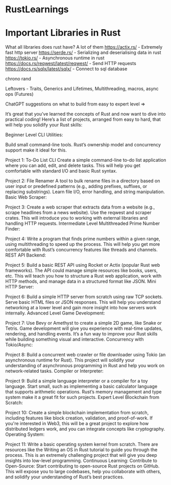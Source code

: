 # RustLearnings

# Important Libraries in Rust

What all libraries does rust have?
A lot of them
https://actix.rs/ - Extremely fast http server
https://serde.rs/ - Serializing and deserialising data in rust
https://tokio.rs/ - Asynchronous runtime in rust
https://docs.rs/reqwest/latest/reqwest/ - Send HTTP requests
https://docs.rs/sqlx/latest/sqlx/ - Connect to sql database

chrono
rand

Leftovers - Traits, Generics and Lifetimes, Multithreading, macros, async ops (Futures)


ChatGPT suggestions on what to build from easy to expert level => 

It’s great that you’ve learned the concepts of Rust and now want to dive into practical coding! Here’s a list of projects, arranged from easy to hard, that will help you solidify your Rust skills:

Beginner Level
CLI Utilities:

Build small command-line tools. Rust’s ownership model and concurrency support make it ideal for this.

Project 1: To-Do List CLI
Create a simple command-line to-do list application where you can add, edit, and delete tasks. This will help you get comfortable with standard I/O and basic Rust syntax.

Project 2: File Renamer
A tool to bulk rename files in a directory based on user input or predefined patterns (e.g., adding prefixes, suffixes, or replacing substrings). Learn file I/O, error handling, and string manipulation.
Basic Web Scraper:

Project 3: Create a web scraper that extracts data from a website (e.g., scrape headlines from a news website). Use the reqwest and scraper crates. This will introduce you to working with external libraries and handling HTTP requests.
Intermediate Level
Multithreaded Prime Number Finder:

Project 4: Write a program that finds prime numbers within a given range, using multithreading to speed up the process. This will help you get more comfortable with Rust’s concurrency features like threads and channels.
REST API Backend:

Project 5: Build a basic REST API using Rocket or Actix (popular Rust web frameworks). The API could manage simple resources like books, users, etc. This will teach you how to structure a Rust web application, work with HTTP methods, and manage data in a structured format like JSON.
Mini HTTP Server:

Project 6: Build a simple HTTP server from scratch using raw TCP sockets. Serve basic HTML files or JSON responses. This will help you understand networking at a lower level and gain more insight into how servers work internally.
Advanced Level
Game Development:

Project 7: Use Bevy or Amethyst to create a simple 2D game, like Snake or Tetris. Game development will give you experience with real-time updates, rendering, and handling events. It’s a fun way to improve your Rust skills while building something visual and interactive.
Concurrency with Tokio/Async:

Project 8: Build a concurrent web crawler or file downloader using Tokio (an asynchronous runtime for Rust). This project will solidify your understanding of asynchronous programming in Rust and help you work on network-related tasks.
Compiler or Interpreter:

Project 9: Build a simple language interpreter or a compiler for a toy language. Start small, such as implementing a basic calculator language that supports arithmetic operations. Rust’s memory management and type system make it a great fit for such projects.
Expert Level
Blockchain from Scratch:

Project 10: Create a simple blockchain implementation from scratch, including features like block creation, validation, and proof-of-work. If you're interested in Web3, this will be a great project to explore how distributed ledgers work, and you can integrate concepts like cryptography.
Operating System:

Project 11: Write a basic operating system kernel from scratch. There are resources like the Writing an OS in Rust tutorial to guide you through the process. This is an extremely challenging project that will give you deep insights into low-level programming.
Continuous Learning:
Contribute to Open-Source: Start contributing to open-source Rust projects on GitHub. This will expose you to large codebases, help you collaborate with others, and solidify your understanding of Rust’s best practices.

